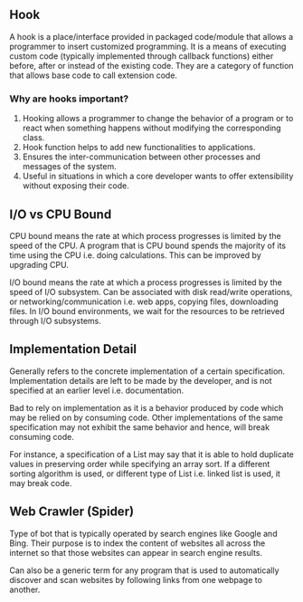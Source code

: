 ## Hook

A hook is a place/interface provided in packaged code/module that allows a programmer to insert customized programming. It is a means of executing custom code (typically implemented through callback functions) either before, after or instead of the existing code. They are a category of function that allows base code to call extension code.

### Why are hooks important?

1. Hooking allows a programmer to change the behavior of a program or to react when something happens without modifying the corresponding class.
2. Hook function helps to add new functionalities to applications.
3. Ensures the inter-communication between other processes and messages of the system.
4. Useful in situations in which a core developer wants to offer extensibility without exposing their code.

## I/O vs CPU Bound

CPU bound means the rate at which process progresses is limited by the speed of the CPU. A program that is CPU bound spends the majority of its time using the CPU i.e. doing calculations. This can be improved by upgrading CPU.

I/O bound means the rate at which a process progresses is limited by the speed of I/O subsystem. Can be associated with disk read/write operations, or networking/communication i.e. web apps, copying files, downloading files. In I/O bound environments, we wait for the resources to be retrieved through I/O subsystems.

## Implementation Detail

Generally refers to the concrete implementation of a certain specification. Implementation details are left to be made by the developer, and is not specified at an earlier level i.e. documentation.

Bad to rely on implementation as it is a behavior produced by code which may be relied on by consuming code. Other implementations of the same specification may not exhibit the same behavior and hence, will break consuming code.

For instance, a specification of a List may say that it is able to hold duplicate values in preserving order while specifying an array sort. If a different sorting algorithm is used, or different type of List i.e. linked list is used, it may break code.

## Web Crawler (Spider)

Type of bot that is typically operated by search engines like Google and Bing. Their purpose is to index the content of websites all across the internet so that those websites can appear in search engine results.

Can also be a generic term for any program that is used to automatically discover and scan websites by following links from one webpage to another.
